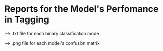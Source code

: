 # Reports for the Model's Perfomance in Tagging

--> .txt file for each binary classification mode 


--> .png file for each model's confusion matrix
